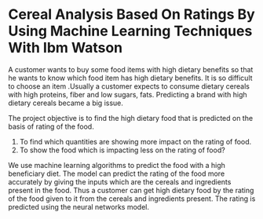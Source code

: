 # Cereal Analysis Based On Ratings By Using Machine Learning Techniques With Ibm Watson

A customer wants to buy some food items with high dietary benefits so that he wants to know which food item has high dietary benefits. It is so difficult to choose an item .Usually a customer expects to consume dietary cereals with high proteins, fiber and low sugars, fats. Predicting a brand with high dietary cereals became a big issue.

The project objective is to find the high dietary food that is predicted on the basis of rating of the food. 

1. To find which quantities are showing more impact on the rating of food.
2. To show the food which is impacting less on the rating of food?

We use machine learning algorithms to predict the food with a high beneficiary diet.
The model can predict the rating of the food more accurately by giving the inputs which are the cereals and ingredients present in the food.
Thus a customer can get high dietary food by the rating of the food given to it from the cereals and ingredients present.
The rating is predicted using the neural networks model.
